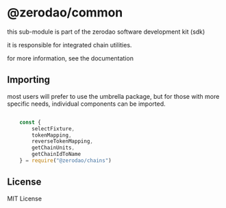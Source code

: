 # @zerodao/common

this sub-module is part of the zerodao software development kit (sdk)

it is responsible for integrated chain utilities. 

for more information, see the documentation

## Importing 

most users will prefer to use the umbrella package, but for those with more specific needs, individual components can be imported.

``` javascript 

    const {
        selectFixture,
        tokenMapping,
        reverseTokenMapping,
        getChainUnits,
        getChainIdToName
    } = require("@zerodao/chains")
```

## License

MIT License

